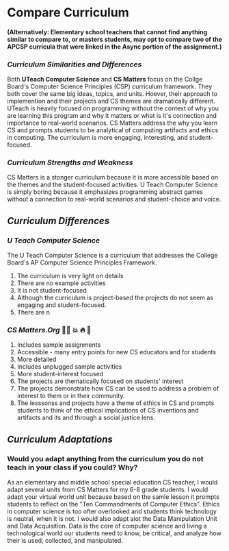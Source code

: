 # Compare Curriculum

#### (Alternatively: Elementary school teachers that cannot find anything similar to compare to, or masters students, may opt to compare two of the APCSP curricula that were linked in the Async portion of the assignment.)

### *Curriculum Similarities and Differences* 
Both **UTeach Computer Science** and **CS Matters** focus on the Collge Board's Computer Science Principles (CSP) curriculum framework. They both cover the same big ideas, topics, and units. Hoever, their approach to implemention and their projects and CS themes are dramatically different. UTeach is heavily focused on programming without the context of why you are learning this program and why it matters or what is it's connection and importance to real-world scenarios. CS Matters address the why you learn CS and prompts students to be analytical of computing artifacts and ethics in computing. The curriculum is more engaging, interesting, and student-focused.

### *Curriculum Strengths and Weakness*
CS Matters is a stonger curriculum because it is more accessible based on the themes and the student-focused activities. U Teach Computer Science is simply boring because it emphasizes programming abstract games without a connection to real-world scenarios and student-choice and voice.

## *Curriculum Differences*
### *U Teach Computer Science* 
The U Teach Computer Science is a curriculum that addresses the College Board's AP Computer Science Principles Framework.  
1. The curriculum is very light on details
2. There are no example activities
3. It is not student-focused 
4. Although the curriculum is project-based the projects do not seem as engaging and student-focused.
5. There are n

### *CS Matters.Org* 👏🏾 💥 🔥 💝
1. Includes sample assignments
2. Accessible - many entry points for new CS educators and for students
3. More detailed
4. Includes unplugged sample activities
5. More student-interest focused
6. The projects are thematically focused on students' interest
7. The projects demonstrate how CS can be used to address a problem of interest to them or in their community.
8. The lesssonss and projects have a theme of ethics in CS and prompts students to think of the ethical implications of CS inventions and artifacts and its and through a social justice lens.

## *Curriculum Adaptations*
### Would you adapt anything from the curriculum you do not teach in your class if you could? Why?
As an elementary and middle school special education CS teacher, I would adapt several units from CS Matters for my 6-8 grade students. I would adapt your virtual world unit because based on the samle lesson it prompts students to reflect on the "Ten Commandments of Computer Ethics".  Ethics in computer science is too ofter overlooked and students think technology is neutral, when it is not.  I would also adapt alot the Data Manipulation Unit and Data Acquisition. Data is the core of computer science and living a technological world our students need to know, be critical, and analyze how their is used, collected, and manipulated. 
